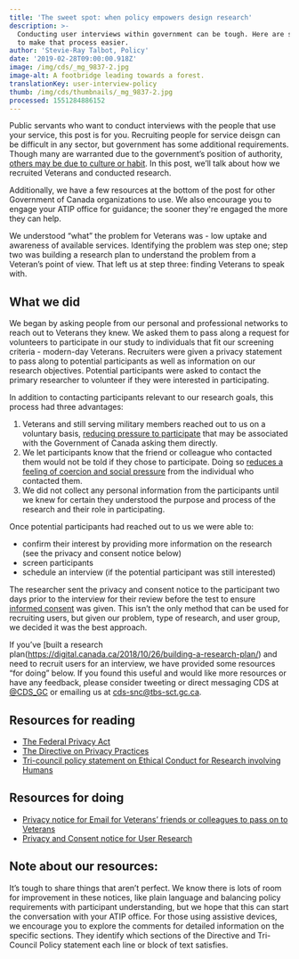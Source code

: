 ```yaml
---
title: 'The sweet spot: when policy empowers design research'
description: >-
  Conducting user interviews within government can be tough. Here are some tips
  to make that process easier.
author: 'Stevie-Ray Talbot, Policy'
date: '2019-02-28T09:00:00.918Z'
image: /img/cds/_mg_9837-2.jpg
image-alt: A footbridge leading towards a forest.
translationKey: user-interview-policy
thumb: /img/cds/thumbnails/_mg_9837-2.jpg
processed: 1551284886152
---
```

Public servants who want to conduct interviews with the people that use your service, this post is for you. Recruiting people for service deisgn can be difficult in any sector, but government has some additional requirements. Though many are warranted due to the government’s position of authority, [others may be due to culture or habit](https://digital.canada.ca/2018/09/07/policy). In this post, we’ll talk about how we recruited Veterans and conducted research.

Additionally, we have a few resources at the bottom of the post for other Government of Canada organizations to use. We also encourage you to engage your ATIP office for guidance; the sooner they're engaged the more they can help.

We understood “what” the problem for Veterans was - low uptake and awareness of available services. Identifying the problem was step one; step two was building a research plan to understand the problem from a Veteran’s point of view. That left us at step three: finding Veterans to speak with. 

## What we did

We began by asking people from our personal and professional networks to reach out to Veterans they knew. We asked them to pass along a request for volunteers to participate in our study to individuals that fit our screening criteria - modern-day Veterans. Recruiters were given a privacy statement to pass along to potential participants as well as information on our research objectives. Potential participants were asked to contact the primary researcher to volunteer if they were interested in participating.

In addition to contacting participants relevant to our research goals, this process had three advantages: 

1. Veterans and still serving military members reached out to us on a voluntary basis, [reducing pressure to participate](http://www.pre.ethics.gc.ca/pdf/eng/tcps2-2014/TCPS_2_FINAL_Web.pdf#page=34) that may be associated with the Government of Canada asking them directly.
2. We let participants know that the friend or colleague who contacted them would not be told if they chose to participate. Doing so [reduces a feeling of coercion and social pressure](http://www.pre.ethics.gc.ca/pdf/eng/tcps2-2014/TCPS_2_FINAL_Web.pdf#page=34) from the individual who contacted them.
3. We did not collect any personal information from the participants until we knew for certain they understood the purpose and process of the research and their role in participating. 

Once potential participants had reached out to us we were able to:

* confirm their interest by providing more information on the research (see the privacy and consent notice below)
* screen participants
* schedule an interview (if the potential participant was still interested)

The researcher sent the privacy and consent notice to the participant two days prior to the interview for their review before the test to ensure [informed consent](http://www.pre.ethics.gc.ca/pdf/eng/tcps2-2014/TCPS_2_FINAL_Web.pdf#page=38) was given. This isn’t the only method that can be used for recruiting users, but given our problem, type of research, and user group, we decided it was the best approach.

If you’ve [built a research plan(https://digital.canada.ca/2018/10/26/building-a-research-plan/) and need to recruit users for an interview, we have provided some resources “for doing” below. If you found this useful and would like more resources or have any feedback, please consider tweeting or direct messaging CDS at [@CDS_GC](https://twitter.com/cds_gc?lang=en) or emailing us at [cds-snc@tbs-sct.gc.ca](mailto:cds-snc@tbs-sct.gc.ca).

## Resources **for reading**

* [The Federal Privacy Act](https://laws-lois.justice.gc.ca/eng/acts/p-21/page-1.html)
* [The Directive on Privacy Practices](https://www.tbs-sct.gc.ca/pol/doc-eng.aspx?id=18309#)
* [Tri-council policy statement on Ethical Conduct for Research involving Humans](http://www.pre.ethics.gc.ca/pdf/eng/tcps2-2014/TCPS_2_FINAL_Web.pdf)

## Resources **for doing**

* [Privacy notice for Email for Veterans’ friends or colleagues to pass on to Veterans](LINK)
* [Privacy and Consent notice for User Research](/files/consent-notice-public.docx)

## Note about our resources:

It’s tough to share things that aren’t perfect. We know there is lots of room for improvement in these notices, like plain language and balancing policy requirements with participant understanding, but we hope that this can start the conversation with your ATIP office. For those using assistive devices, we encourage you to explore the comments for detailed information on the specific sections. They identify which sections of the Directive and Tri-Council Policy statement each line or block of text satisfies.